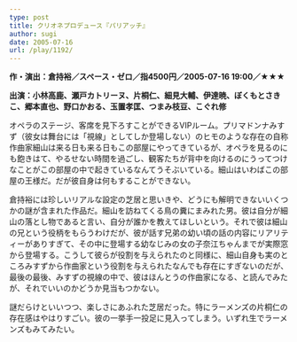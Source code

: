 ```yaml
---
type: post
title: クリオネプロデュース『パリアッチ』
author: sugi
date: 2005-07-16
url: /play/1192/
---
```

**作・演出：倉持裕／スペース・ゼロ／指4500円／2005-07-16 19:00／★★★**

**出演：小林高鹿、瀬戸カトリーヌ、片桐仁、細見大輔、伊達暁、ぼくもとさきこ、郷本直也、野口かおる、玉置孝匡、つまみ枝豆、こぐれ修**

オペラのステージ、客席を見下ろすことができるVIPルーム。プリマドンナみすず（彼女は舞台には「視線」としてしか登場しない）のヒモのような存在の自称作曲家細山は来る日も来る日もこの部屋にやってきているが、オペラを見るのにも飽きはて、やるせない時間を過ごし、観客たちが背中を向けるのにうってつけなことがこの部屋の中で起きているなんてうそぶいている。細山はいわばこの部屋の王様だ。だが彼自身は何もすることができない。

倉持裕には珍しいリアルな設定の芝居と思いきや、どうにも解明できないいくつかの謎が含まれた作品だ。細山を訪ねてくる鳥の糞にまみれた男。彼は自分が細山の落とし物であると言い、自分が誰かを教えてほしいという。それで彼は細山の兄という役柄をもらうわけだが、彼が話す兄弟の幼い頃の話の内容にリアリティーがありすぎて、その中に登場する幼なじみの女の子奈江ちゃんまでが実際窓から登場する。こうして彼らが役割を与えられたのと同様に、細山自身も実のところみすずから作曲家という役割を与えられたなんでも存在にすぎないのだが、最後の最後、みすずの視線の中で、彼はほんとうの作曲家になる、と読んでみたが、それでいいのかどうか見当もつかない。

謎だらけといいつつ、楽しさにあふれた芝居だった。特にラーメンズの片桐仁の存在感はやはりすごい。彼の一挙手一投足に見入ってしまう。いずれ生でラーメンズもみてみたい。
